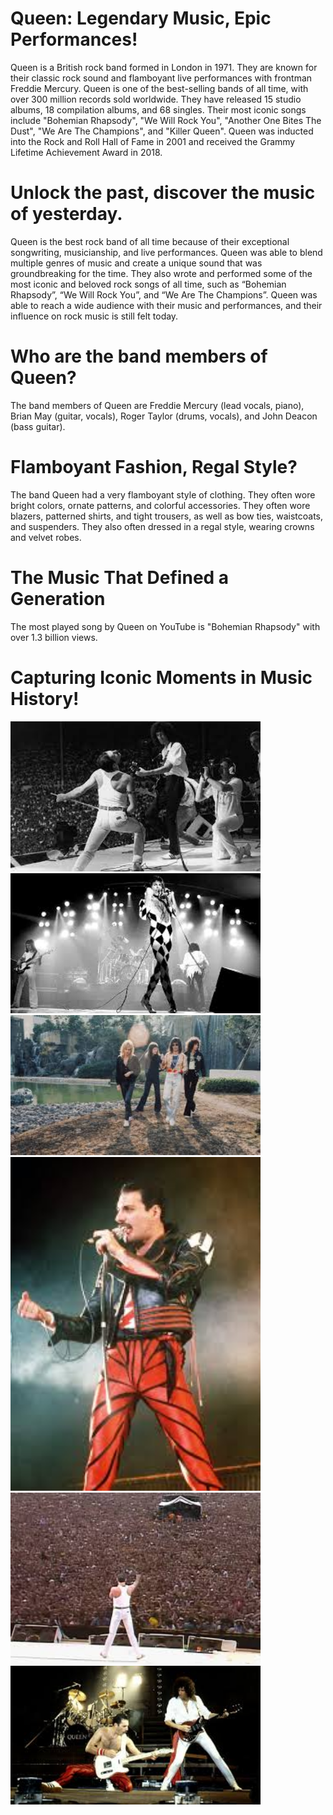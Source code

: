 # Queen: Legendary Music, Epic Performances!
 
 
Queen is a British rock band formed in London in 1971. They are known for their classic rock sound and flamboyant live performances with frontman Freddie Mercury. Queen is one of the best-selling bands of all time, with over 300 million records sold worldwide. They have released 15 studio albums, 18 compilation albums, and 68 singles. Their most iconic songs include "Bohemian Rhapsody", "We Will Rock You", "Another One Bites The Dust", "We Are The Champions", and "Killer Queen". Queen was inducted into the Rock and Roll Hall of Fame in 2001 and received the Grammy Lifetime Achievement Award in 2018.

# Unlock the past, discover the music of yesterday. 

 Queen is the best rock band of all time because of their exceptional songwriting, musicianship, and live performances. Queen was able to blend multiple genres of music and create a unique sound that was groundbreaking for the time. They also wrote and performed some of the most iconic and beloved rock songs of all time, such as “Bohemian Rhapsody”, “We Will Rock You”, and “We Are The Champions”. Queen was able to reach a wide audience with their music and performances, and their influence on rock music is still felt today. 
 
# Who are the band members of Queen? 

The band members of Queen are Freddie Mercury (lead vocals, piano), Brian May (guitar, vocals), Roger Taylor (drums, vocals), and John Deacon (bass guitar).

# Flamboyant Fashion, Regal Style? 

The band Queen had a very flamboyant style of clothing. They often wore bright colors, ornate patterns, and colorful accessories. They often wore blazers, patterned shirts, and tight trousers, as well as bow ties, waistcoats, and suspenders. They also often dressed in a regal style, wearing crowns and velvet robes.  

# The Music That Defined a Generation 

The most played song by Queen on YouTube is "Bohemian Rhapsody" with over 1.3 billion views.  

# Capturing Iconic Moments in Music History!

<img src="queen.jfif" width="400">
<img src="queen1.jfif" width="400"> 
<img src="queen5.jfif" width="400"> 
<img src="queen2.jfif" width="400"> 
<img src="queen4.jfif" width="400"> 
<img src="queen3.jfif" width="400">
